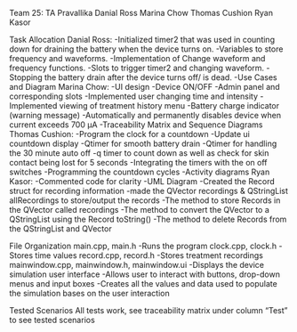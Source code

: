 Team 25: TA Pravallika
Danial Ross
Marina Chow
Thomas Cushion
Ryan Kasor

Task Allocation
Danial Ross:
-Initialized timer2 that was used in counting down for draining the battery when the device turns on.
-Variables to store frequency and waveforms. 
-Implementation of Change waveform and frequency functions.
-Slots to trigger timer2 and changing waveform.
-Stopping the battery drain after the device turns off/ is dead.
-Use Cases and Diagram
Marina Chow:
-UI design
-Device ON/OFF
-Admin panel and corresponding slots 
-Implemented user changing time and intensity 
-Implemented viewing of treatment history menu
-Battery charge indicator (warning message)
-Automatically and permanently disables device when current exceeds 700 μA
-Traceability Matrix and Sequence Diagrams
Thomas Cushion:
-Program the clock for a countdown
-Update ui countdown display
-Qtimer for smooth battery drain
-Qtimer for handling the 30 minute auto off
-q timer to count down as well as check for skin contact being lost for 5 seconds
-Integrating the timers with the on off switches
-Programming the countdown cycles
-Activity diagrams
Ryan Kasor:
-Commented code for clarity
-UML Diagram
-Created the Record struct for recording information
-made the QVector recordings & QStringList allRecordings to store/output the records
-The method to store Records in the QVector called recordings
-The method to convert the QVector to a QStringList using the Record toString()
-The method to delete Records from the QStringList and QVector

File Organization
main.cpp, main.h
-Runs the program
clock.cpp, clock.h
-Stores time values
record.cpp, record.h
-Stores treatment recordings
mainwindow.cpp, mainwindow.h, mainwindow.ui
-Displays the device simulation user interface
-Allows user to interact with buttons, drop-down menus and input boxes
-Creates all the values and data used to populate the simulation bases on the user interaction

Tested Scenarios
All tests work, see traceability matrix under column “Test” to see tested scenarios

